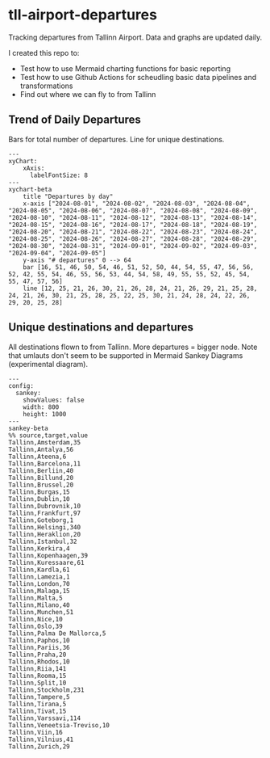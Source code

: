 # tll-airport-departures

Tracking departures from Tallinn Airport. Data and graphs are updated daily.

I created this repo to:
- Test how to use Mermaid charting functions for basic reporting
- Test how to use Github Actions for scheudling basic data pipelines and transformations
- Find out where we can fly to from Tallinn

## Trend of Daily Departures

Bars for total number of departures. Line for unique destinations.

```mermaid
---
xyChart:
    xAxis:
      labelFontSize: 8
---
xychart-beta
    title "Departures by day"
    x-axis ["2024-08-01", "2024-08-02", "2024-08-03", "2024-08-04", "2024-08-05", "2024-08-06", "2024-08-07", "2024-08-08", "2024-08-09", "2024-08-10", "2024-08-11", "2024-08-12", "2024-08-13", "2024-08-14", "2024-08-15", "2024-08-16", "2024-08-17", "2024-08-18", "2024-08-19", "2024-08-20", "2024-08-21", "2024-08-22", "2024-08-23", "2024-08-24", "2024-08-25", "2024-08-26", "2024-08-27", "2024-08-28", "2024-08-29", "2024-08-30", "2024-08-31", "2024-09-01", "2024-09-02", "2024-09-03", "2024-09-04", "2024-09-05"]
    y-axis "# departures" 0 --> 64
    bar [16, 51, 46, 50, 54, 46, 51, 52, 50, 44, 54, 55, 47, 56, 56, 52, 42, 55, 54, 46, 55, 56, 53, 44, 54, 58, 49, 55, 55, 52, 45, 54, 55, 47, 57, 56]
    line [12, 25, 21, 26, 30, 21, 26, 28, 24, 21, 26, 29, 21, 25, 28, 24, 21, 26, 30, 21, 25, 28, 25, 22, 25, 30, 21, 24, 28, 24, 22, 26, 29, 20, 25, 28]
```


## Unique destinations and departures

All destinations flown to from Tallinn. More departures = bigger node.
Note that umlauts don't seem to be supported in Mermaid Sankey Diagrams (experimental diagram).

```mermaid
---
config:
  sankey:
    showValues: false
    width: 800
    height: 1000
---
sankey-beta
%% source,target,value
Tallinn,Amsterdam,35
Tallinn,Antalya,56
Tallinn,Ateena,6
Tallinn,Barcelona,11
Tallinn,Berliin,40
Tallinn,Billund,20
Tallinn,Brussel,20
Tallinn,Burgas,15
Tallinn,Dublin,10
Tallinn,Dubrovnik,10
Tallinn,Frankfurt,97
Tallinn,Goteborg,1
Tallinn,Helsingi,340
Tallinn,Heraklion,20
Tallinn,Istanbul,32
Tallinn,Kerkira,4
Tallinn,Kopenhaagen,39
Tallinn,Kuressaare,61
Tallinn,Kardla,61
Tallinn,Lamezia,1
Tallinn,London,70
Tallinn,Malaga,15
Tallinn,Malta,5
Tallinn,Milano,40
Tallinn,Munchen,51
Tallinn,Nice,10
Tallinn,Oslo,39
Tallinn,Palma De Mallorca,5
Tallinn,Paphos,10
Tallinn,Pariis,36
Tallinn,Praha,20
Tallinn,Rhodos,10
Tallinn,Riia,141
Tallinn,Rooma,15
Tallinn,Split,10
Tallinn,Stockholm,231
Tallinn,Tampere,5
Tallinn,Tirana,5
Tallinn,Tivat,15
Tallinn,Varssavi,114
Tallinn,Veneetsia-Treviso,10
Tallinn,Viin,16
Tallinn,Vilnius,41
Tallinn,Zurich,29


```
